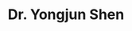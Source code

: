 ---
title: "Dr. Yongjun Shen"
draft: false

# page title background image
bg_image: "images/backgrounds/page-title.jpg"
# meta description
description : ""
# teacher portrait
image: "/images/networks/yongjunshen.png"
# course
course: "Director of the Center of Excellence in Urban Mobility Research </br> Southeast University, China"

# biography
bio: ""
# type
type: "teacher"

weight: 16
---